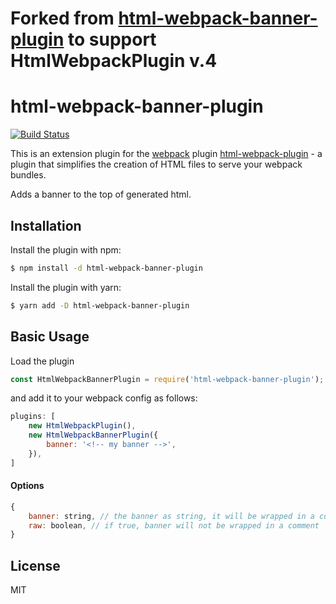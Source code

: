 # Forked from [html-webpack-banner-plugin](https://github.com/Cap32/html-webpack-banner-plugin) to support HtmlWebpackPlugin v.4

# html-webpack-banner-plugin

[![Build Status](https://travis-ci.org/Cap32/html-webpack-banner-plugin.svg?branch=master)](https://travis-ci.org/Cap32/html-webpack-banner-plugin)

This is an extension plugin for the [webpack](http://webpack.github.io) plugin [html-webpack-plugin](https://github.com/ampedandwired/html-webpack-plugin) - a plugin that simplifies the creation of HTML files to serve your webpack bundles.

Adds a banner to the top of generated html.


## Installation

Install the plugin with npm:

```bash
$ npm install -d html-webpack-banner-plugin
```

Install the plugin with yarn:

```bash
$ yarn add -D html-webpack-banner-plugin
```


## Basic Usage

Load the plugin

```js
const HtmlWebpackBannerPlugin = require('html-webpack-banner-plugin');
```

and add it to your webpack config as follows:

```js
plugins: [
    new HtmlWebpackPlugin(),
    new HtmlWebpackBannerPlugin({
        banner: '<!-- my banner -->',
    }),
]
```

#### Options

```js
{
    banner: string, // the banner as string, it will be wrapped in a comment
    raw: boolean, // if true, banner will not be wrapped in a comment
}
```

## License

MIT

